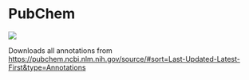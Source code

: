 # PubChem

<a href="https://github.com/biobricks-ai/pubchem/actions"><img src="https://github.com/biobricks-ai/pubchem/actions/workflows/bricktools-check.yaml/badge.svg?branch=main"/></a>

Downloads all annotations from https://pubchem.ncbi.nlm.nih.gov/source/#sort=Last-Updated-Latest-First&type=Annotations
